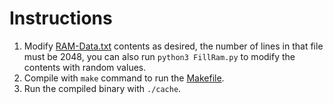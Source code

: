 # Instructions
1. Modify [RAM-Data.txt](https://github.com/Jeremias-V/Cache-Architecture/blob/main/RAM-Data.txt) contents as desired, the number of lines in that file must be 2048, you can also run ``python3 FillRam.py`` to modify the contents with random values.
2. Compile with ``make`` command to run the [Makefile](https://github.com/Jeremias-V/Cache-Architecture/blob/main/Makefile).
3. Run the compiled binary with ``./cache``.


